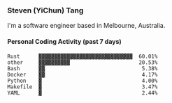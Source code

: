 ### Steven (YiChun) Tang

I'm a software engineer based in Melbourne, Australia.

#### Personal Coding Activity (past 7 days)
```
Rust      ▓▓▓▓▓▓▓▓▓▓▓▓▓▓▓▓▓▓▓▓▓▓▓▓▓▓▓▓▓▓  60.01%
other     ▓▓▓▓▓▓▓▓▓▓                      20.53%
Bash      ▓▓                               5.38%
Docker    ▓▓                               4.17%
Python    ▓                                4.00%
Makefile  ▓                                3.47%
YAML      ▓                                2.44%
```
